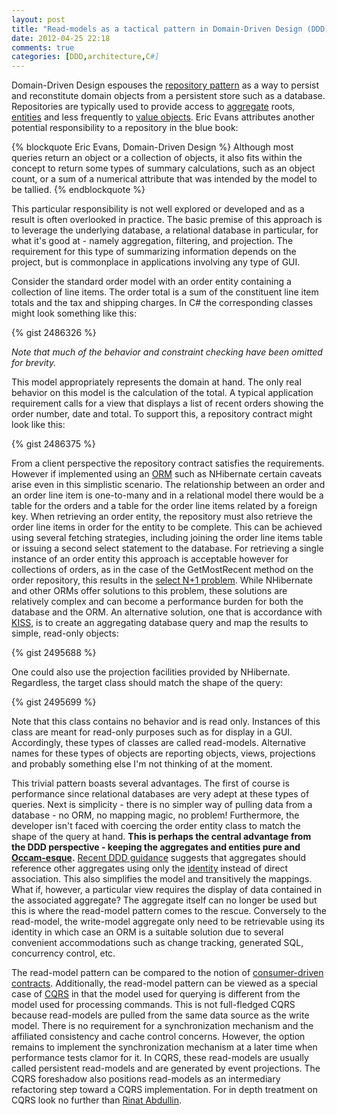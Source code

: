 ```yaml
---
layout: post
title: "Read-models as a tactical pattern in Domain-Driven Design (DDD)"
date: 2012-04-25 22:18
comments: true
categories: [DDD,architecture,C#]
---
```

Domain-Driven Design espouses the [repository pattern](http://domaindrivendesign.org/node/123) as a way to persist and reconstitute domain objects from a persistent store such as a database. Repositories are typically used to provide access to [aggregate](http://domaindrivendesign.org/node/88) roots, [entities](http://domaindrivendesign.org/node/109) and less frequently to [value objects](http://domaindrivendesign.org/node/135). Eric Evans attributes another potential responsibility to a repository in the blue book:

<!--more-->

{% blockquote Eric Evans, Domain-Driven Design %}
Although most queries return an object or a collection of objects, it also fits within the concept to return some types of summary calculations, such as an object count, or a sum of a numerical attribute that was intended by the model to be tallied.
{% endblockquote %}

This particular responsibility is not well explored or developed and as a result is often overlooked in practice. The basic premise of this approach is to leverage the underlying database, a relational database in particular, for what it's good at - namely aggregation, filtering, and projection. The requirement for this type of summarizing information depends on the project, but is commonplace in applications involving any type of GUI.

Consider the standard order model with an order entity containing a collection of line items. The order total is a sum of the constituent line item totals and the tax and shipping charges. In C# the corresponding classes might look something like this:

{% gist 2486326 %}

_Note that much of the behavior and constraint checking have been omitted for brevity._

This model appropriately represents the domain at hand. The only real behavior on this model is the calculation of the total. A typical application requirement calls for a view that displays a list of recent orders showing the order number, date and total. To support this, a repository contract might look like this:

{% gist 2486375 %}

From a client perspective the repository contract satisfies the requirements. However if implemented using an [ORM](http://en.wikipedia.org/wiki/Object-relational_mapping) such as NHibernate certain caveats arise even in this simplistic scenario. The relationship between an order and an order line item is one-to-many and in a relational model there would be a table for the orders and a table for the order line items related by a foreign key. When retrieving an order entity, the repository must also retrieve the order line items in order for the entity to be complete. This can be achieved using several fetching strategies, including joining the order line items table or issuing a second select statement to the database. For retrieving a single instance of an order entity this approach is acceptable however for collections of orders, as in the case of the GetMostRecent method on the order repository, this results in the [select N+1 problem](http://ayende.com/blog/1328/combating-the-select-n-1-problem-in-nhibernate). While NHibernate and other ORMs offer solutions to this problem, these solutions are relatively complex and can become a performance burden for both the database and the ORM. An alternative solution, one that is accordance with [KISS](http://en.wikipedia.org/wiki/KISS_principle), is to create an aggregating database query and map the results to simple, read-only objects:

{% gist 2495688 %}

One could also use the projection facilities provided by NHibernate. Regardless, the target class should match the shape of the query:

{% gist 2495699 %}

Note that this class contains no behavior and is read only. Instances of this class are meant for read-only purposes such as for display in a GUI. Accordingly, these types of classes are called read-models. Alternative names for these types of objects are reporting objects, views, projections and probably something else I'm not thinking of at the moment.

This trivial pattern boasts several advantages. The first of course is performance since relational databases are very adept at these types of queries. Next is simplicity - there is no simpler way of pulling data from a database - no ORM, no mapping magic, no problem! Furthermore, the developer isn't faced with coercing the order entity class to match the shape of the query at hand. __This is perhaps the central advantage from the DDD perspective - keeping the aggregates and entities pure and [Occam-esque](http://en.wikipedia.org/wiki/Occam's_razor).__ [Recent DDD guidance](http://dddcommunity.org/library/vernon_2011) suggests that aggregates should reference other aggregates using only the [identity](http://martinfowler.com/eaaCatalog/identityField.html) instead of direct association. This also simplifies the model and transitively the mappings. What if, however, a particular view requires the display of data contained in the associated aggregate? The aggregate itself can no longer be used but this is where the read-model pattern comes to the rescue. Conversely to the read-model, the write-model aggregate only need to be retrievable using its identity in which case an ORM is a suitable solution due to several convenient accommodations such as change tracking, generated SQL, concurrency control, etc. 

The read-model pattern can be compared to the notion of [consumer-driven contracts](http://martinfowler.com/articles/consumerDrivenContracts.html). Additionally, the read-model pattern can be viewed as a special case of [CQRS](http://martinfowler.com/bliki/CQRS.html) in that the model used for querying is different from the model used for processing commands. This is not full-fledged CQRS because read-models are pulled from the same data source as the write model. There is no requirement for a synchronization mechanism and the affiliated consistency and cache control concerns. However, the option remains to implement the synchronization mechanism at a later time when performance tests clamor for it. In CQRS, these read-models are usually called persistent read-models and are generated by event projections. The CQRS foreshadow also positions read-models as an intermediary refactoring step toward a CQRS implementation. For in depth treatment on CQRS look no further than [Rinat Abdullin](http://abdullin.com/).


